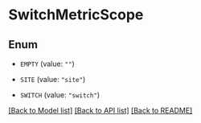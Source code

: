 # SwitchMetricScope

## Enum


* `EMPTY` (value: `""`)

* `SITE` (value: `"site"`)

* `SWITCH` (value: `"switch"`)


[[Back to Model list]](../README.md#documentation-for-models) [[Back to API list]](../README.md#documentation-for-api-endpoints) [[Back to README]](../README.md)



